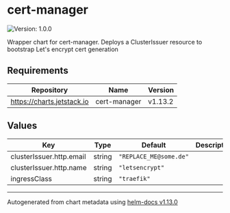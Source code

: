 # cert-manager

![Version: 1.0.0](https://img.shields.io/badge/Version-1.0.0-informational?style=flat-square)

Wrapper chart for cert-manager. Deploys a ClusterIssuer resource to bootstrap Let's encrypt cert generation

## Requirements

| Repository | Name | Version |
|------------|------|---------|
| https://charts.jetstack.io | cert-manager | v1.13.2 |

## Values

| Key | Type | Default | Description |
|-----|------|---------|-------------|
| clusterIssuer.http.email | string | `"REPLACE_ME@some.de"` |  |
| clusterIssuer.http.name | string | `"letsencrypt"` |  |
| ingressClass | string | `"traefik"` |  |

----------------------------------------------
Autogenerated from chart metadata using [helm-docs v1.13.0](https://github.com/norwoodj/helm-docs/releases/v1.13.0)
